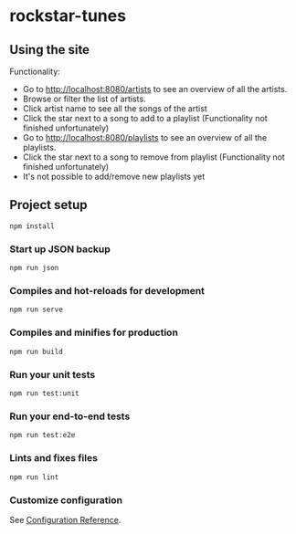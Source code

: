 # rockstar-tunes

## Using the site

Functionality:
- Go to [http://localhost:8080/artists](http://localhost:8080/artists) to see an overview of all the artists.
- Browse or filter the list of artists. 
- Click artist name to see all the songs of the artist
- Click the star next to a song to add to a playlist (Functionality not finished unfortunately)
- Go to [http://localhost:8080/playlists](http://localhost:8080/playlists) to see an overview of all the playlists.
- Click the star next to a song to remove from playlist (Functionality not finished unfortunately)
- It's not possible to add/remove new playlists yet

## Project setup
```
npm install
```

### Start up JSON backup
```
npm run json
```

### Compiles and hot-reloads for development
```
npm run serve
```

### Compiles and minifies for production
```
npm run build
```

### Run your unit tests
```
npm run test:unit
```

### Run your end-to-end tests
```
npm run test:e2e
```

### Lints and fixes files
```
npm run lint
```

### Customize configuration
See [Configuration Reference](https://cli.vuejs.org/config/).
